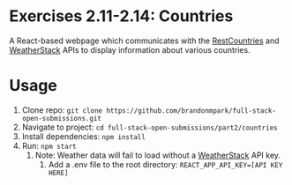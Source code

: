 # Exercises 2.11-2.14: Countries

A React-based webpage which communicates with the [RestCountries](https://restcountries.eu/) and [WeatherStack](https://weatherstack.com/) APIs to display information about various countries.

# Usage

1. Clone repo: `git clone https://github.com/brandonmpark/full-stack-open-submissions.git`
2. Navigate to project: `cd full-stack-open-submissions/part2/countries`
3. Install dependencies: `npm install`
4. Run: `npm start`
   1. Note: Weather data will fail to load without a [WeatherStack](https://weatherstack.com/) API key.
      1. Add a .env file to the root directory: `REACT_APP_API_KEY=[API KEY HERE]`